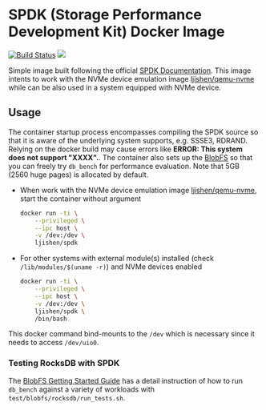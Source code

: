 # SPDK (Storage Performance Development Kit) Docker Image

[![Build Status](https://travis-ci.org/ljishen/nvme-env.svg?branch=master)](https://travis-ci.org/ljishen/nvme-env)
[![](https://images.microbadger.com/badges/image/ljishen/spdk.svg)](http://microbadger.com/images/ljishen/spdk)

Simple image built following the official [SPDK Documentation](https://github.com/spdk/spdk). This image intents to work with the NVMe device emulation image [ljishen/qemu-nvme](https://github.com/ljishen/nvme-env/tree/master/docker/qemu-nvme) while can be also used in a system equipped with NVMe device.


## Usage

The container startup process encompasses compiling the SPDK source so that it is aware of the underlying system supports, e.g. SSSE3, RDRAND. Relying on the docker build may cause errors like **ERROR: This system does not support "XXXX".**. The container also sets up the [BlobFS](http://www.spdk.io/doc/blobfs.html) so that you can freely try `db_bench` for performance evaluation. Note that 5GB (2560 huge pages) is allocated by default.

* When work with the NVMe device emulation image [ljishen/qemu-nvme](https://github.com/ljishen/nvme-env/tree/master/docker/qemu-nvme), start the container without argument
  ```bash
  docker run -ti \
      --privileged \
      --ipc host \
      -v /dev:/dev \
      ljishen/spdk
  ```

* For other systems with external module(s) installed (check `/lib/modules/$(uname -r)`) and NVMe devices enabled
  ```bash
  docker run -ti \
      --privileged \
      --ipc host \
      -v /dev:/dev \
      ljishen/spdk \
      /bin/bash
  ```

This docker command bind-mounts to the `/dev` which is necessary since it needs to access `/dev/uio0`.
<!---
Here is the error message if we don't bind-mounts to /dev

```bash
EAL: Cannot open /dev/uio0: No such file or directory
EAL: Requested device 0000:00:04.0 cannot be used
mkfs.c:  77:spdk_mkfs_run: *ERROR*: bdev Nvme0n1 not found
```
-->

### Testing RocksDB with SPDK

The [BlobFS Getting Started Guide](http://www.spdk.io/doc/blobfs.html) has a detail instruction of how to run `db_bench` against a variety of workloads with `test/blobfs/rocksdb/run_tests.sh`.

